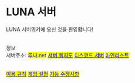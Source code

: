 # LUNA 서버

LUNA 서버위키에 오신 것을 환영합니다!

\
정보\
서버주소: <mark style="color:blue;">루나.net</mark> [<mark style="color:blue;">서버 웹지도</mark>](https://map.i7zserver.site) [<mark style="color:blue;">디스코드 서버</mark>](https://discord.gg/38rbWNquaK) [<mark style="color:blue;">마인리스트</mark>](https://minelist.kr/servers/revanilla.site)

\
[<mark style="color:blue;">이용 규칙</mark>](docs-1/rules.md) [<mark style="color:blue;">게임 설정</mark>](docs-2/undefined.md) [<mark style="color:blue;">기능</mark> ](docs-1/undefined-2.md)[<mark style="color:blue;">수정사항</mark>](docs-2/undefined-1.md)
